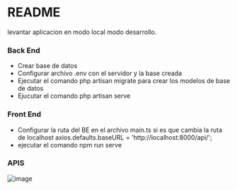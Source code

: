 # README #

levantar aplicacion en modo local modo desarrollo.

### Back End ###

* Crear base de datos  
* Configurar archivo .env con el servidor y la base creada 
* Ejecutar el comando php artisan migrate para crear los modelos de base de datos
* Ejucutar el comando php artisan serve

### Front End ###

* Configurar la ruta del BE en el archivo main.ts si es que cambia la ruta de localhost axios.defaults.baseURL = 'http://localhost:8000/api/';
* ejecutar el comando npm run serve 



### APIS ###
![image](https://user-images.githubusercontent.com/16545784/124791122-023a3180-df09-11eb-893f-f2aef2853507.png)

